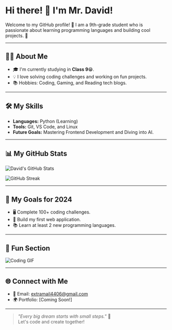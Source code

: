 # Hi there! 👋 I'm Mr. David!

Welcome to my GitHub profile! 🚀 I am a 9th-grade student who is passionate about learning programming languages and building cool projects. 🌱

---

## 🙋‍♂️ About Me
- 🎓 I'm currently studying in **Class 9**😁.
- 💡 I love solving coding challenges and working on fun projects.
- 📚 Hobbies: Coding, Gaming, and Reading tech blogs.

---

## 🛠️ My Skills
- **Languages:** Python (Learning)
- **Tools:** Git, VS Code, and Linux
- **Future Goals:** Mastering Frontend Development and Diving into AI.

---

## 📊 My GitHub Stats
![David's GitHub Stats](https://github-readme-stats.vercel.app/api?username=mrdavid404&show_icons=true&theme=radical)

![GitHub Streak](https://github-readme-streak-stats.herokuapp.com/?user=mrdavid404&theme=dark&hide_border=true)

---

## 🎯 My Goals for 2024
- 🖥️ Complete 100+ coding challenges.
- 🌟 Build my first web application.
- 📚 Learn at least 2 new programming languages.

---

## 🎨 Fun Section
![Coding GIF](https://media.giphy.com/media/qgQUggAC3Pfv687qPC/giphy.gif)

---

## 🌐 Connect with Me
- 💌 Email: extramail4406@gmail.com
- 🌍 Portfolio: [Coming Soon!]

---

> _"Every big dream starts with small steps."_ 🚀  
Let's code and create together!
